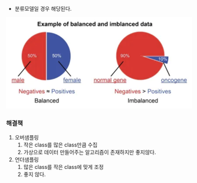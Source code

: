 - 분류모델일 경우 해당된다.

![1](../img/img_balance1.png)

### 해결책

1. 오버샘플링
    1. 작은 class를 많은 class만큼 수집
    2. 가상으로 데이터 만들어주는 알고리즘이 존재하지만 좋지않다.
2. 언더샘플링
    1. 많은 class를 작은 class에 맞게 조정
    2. 좋지 않다.
